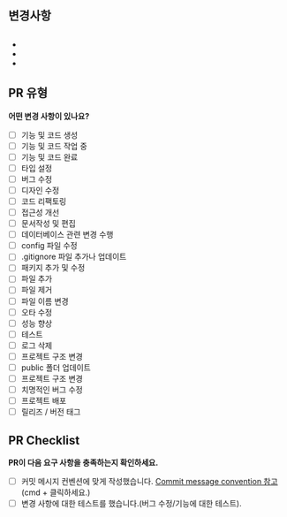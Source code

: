 <!-- PR 메시지 : 🔀 merge: from (깃허브아이디)/ to dev  -->
<!-- PR 메시지 : ⏪️ revert: 변경사항 되돌리기  -->
<!-- PR 메시지 : 🔖 release: ver 1.X.X  -->

## 변경사항

## <!---- 변경 사항 및 관련 이슈에 대해 간단하게 작성해주세요. 어떻게보다 무엇을 왜 수정했는지 설명해주세요. -->

-
-
- <br>

## PR 유형

**어떤 변경 사항이 있나요?**

- [ ] 기능 및 코드 생성
- [ ] 기능 및 코드 작업 중
- [ ] 기능 및 코드 완료
- [ ] 타입 설정
- [ ] 버그 수정
- [ ] 디자인 수정
- [ ] 코드 리팩토링
- [ ] 접근성 개선
- [ ] 문서작성 및 편집
- [ ] 데이터베이스 관련 변경 수행
- [ ] config 파일 수정
- [ ] .gitignore 파일 추가나 업데이트
- [ ] 패키지 추가 및 수정
- [ ] 파일 추가
- [ ] 파일 제거
- [ ] 파일 이름 변경
- [ ] 오타 수정
- [ ] 성능 향상
- [ ] 테스트
- [ ] 로그 삭제
- [ ] 프로젝트 구조 변경
- [ ] public 폴더 업데이트
- [ ] 프로젝트 구조 변경
- [ ] 치명적인 버그 수정
- [ ] 프로젝트 배포
- [ ] 릴리즈 / 버전 태그
      <br>

## PR Checklist

**PR이 다음 요구 사항을 충족하는지 확인하세요.**

- [ ] 커밋 메시지 컨벤션에 맞게 작성했습니다. [Commit message convention 참고](https://github.com/FRONTENDSCHOOLPLUS2/TriFly/wiki/Commit-Convention) (cmd + 클릭하세요.)
- [ ] 변경 사항에 대한 테스트를 했습니다.(버그 수정/기능에 대한 테스트).
